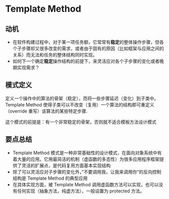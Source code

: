 # Template Method 

## 动机

+ 在软件构建过程中，对于某一项任务额，它常常有**稳定**的整体操作步骤，但各个子步骤却又很多改变的需求，或者由于固有的原因（比如框架与应用之间的关系）而无法和任务的整体结构同时实现。
+ 如何下一个确定**稳定**操作结构的前提下，来灵活应对各个子步骤的变化或者晚期实现需求？ 

## 模式定义

定义一个操作中的算法的骨架（稳定），而将一些步骤延迟（变化）到子类中。Template Method 使得子类可以不改变（复用）一个算法的结构即可重定义（override 重写）该算法的某些特定步骤.

这个模式的前提是：有一个非常稳定的骨架，否则就不适合模板方法设计模式


## 要点总结

+ Template Method 模式是一种非常基础性的设计模式，在面向对象系统中有着大量的应用。它用最简洁的机制（虚函数的多态性）为很多应用程序框架提供了灵活的扩展点，是代码复用方面基本实现结构
+ 除了可以灵活应对子步骤的变化外，”不要调用我，让我来调用你“的反向控制结构是 Template Method 的典型应用
+ 在具体实现方面，被 Template Method 调用虚函数方法可以实现，也可以没有任何实现（抽象方法，纯虚方法），一般设置为 protected 方法。